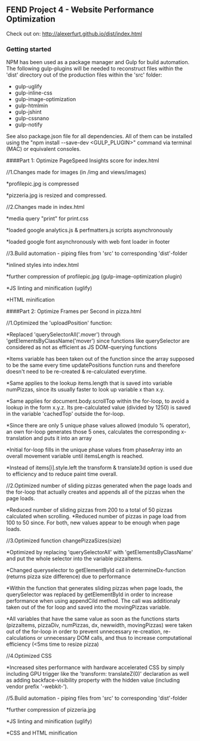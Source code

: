 ## FEND Project 4 - Website Performance Optimization

Check out on: http://alexerfurt.github.io/dist/index.html

### Getting started

NPM has been used as a package manager and Gulp for build automation. The following gulp-plugins will be needed to reconstruct files within the 'dist' directory out of the production files within the 'src' folder:

* gulp-uglify
* gulp-inline-css
* gulp-image-optimization
* gulp-htmlmin
* gulp-jshint
* gulp-cssnano
* gulp-notify

See also package.json file for all dependencies. All of them can be installed using the "npm install --save-dev <GULP_PLUGIN>" command via terminal (MAC) or equivalent consoles.

####Part 1: Optimize PageSpeed Insights score for index.html

//1.Changes made for images (in /img and views/images)

*profilepic.jpg is compressed

*pizzeria.jpg is resized and compressed.

//2.Changes made in index.html

*media query "print" for print.css

*loaded google analytics.js & perfmatters.js scripts asynchronously

*loaded google font asynchronously with web font loader in footer

//3.Build automation - piping files from 'src' to corresponding 'dist'-folder

*inlined styles into index.html

*further compression of profilepic.jpg (gulp-image-optimization plugin)

*JS linting and minification (uglify)

*HTML minification

####Part 2: Optimize Frames per Second in pizza.html

//1.Optimized the 'uploadPosition' function:

*Replaced 'querySelectorAll('.mover') through 'getElementsByClassName('mover') since functions like querySelector are considered as not as efficient as JS DOM-querying functions

*Items variable has been taken out of the function since the array supposed to be the same every time updatePositions function runs and therefore doesn't need to be re-created & re-calculated everytime.

*Same applies to the lookup items.length that is saved into variable numPizzas, since its usually faster to look up variable x than x.y.

*Same applies for document.body.scrollTop within the for-loop, to avoid a lookup in the form x.y.z. Its pre-calculated value (divided by 1250) is saved in the variable 'cachedTop' outside the for-loop.

*Since there are only 5 unique phase values allowed (modulo % operator), an own for-loop generates those 5 ones, calculates the corresponding x-translation and puts it into an array

*Initial for-loop fills in the unique phase values from phaseArray into an overall movement variable until itemsLength is reached. 

*Instead of items[i].style.left the transform & translate3d option is used due to efficiency and to reduce paint time overall.

//2.Optimized number of sliding pizzas generated when the page loads and the for-loop that actually creates and appends all of the pizzas when the page loads. 

*Reduced number of sliding pizzas from 200 to a total of 50 pizzas calculated when scrolling.
*Reduced number of pizzas in page load from 100 to 50 since. For both, new values appear to be enough when page loads.

//3.Optimized function changePizzaSizes(size)

*Optimized by replacing 'querySelectorAll' with 'getElementsByClassName' and put the whole selector into the variable pizzaItems.

*Changed queryselector to getElementById call in determineDx-function (returns pizza size difference) due to performance

*Within the function that generates sliding pizzas when page loads, the querySelector was replaced by getElementById in order to increase performance when using appendCild method. The call was additionaly taken out of the for loop and saved into the movingPizzas variable.

*All variables that have the same value as soon as the functions starts (pizzaItems, pizzaDiv, numPizzas, dx, newwidth, movingPizzas) were taken out of the for-loop in order to prevent unnecessary re-creation, re-calculations or unnecessary DOM calls, and thus to increase computational efficiency (<5ms time to resize pizza)

//4.Optimized CSS

*Increased sites performance with hardware accelerated CSS by simply including GPU trigger like the 'transform: translateZ(0)' declaration as well as adding backface-visibility property with the hidden value (including vendor prefix '-webkit-').

//5.Build automation - piping files from 'src' to corresponding 'dist'-folder

*further compression of pizzeria.jpg

*JS linting and minification (uglify)

*CSS and HTML minification
   
